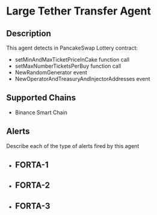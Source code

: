 # Large Tether Transfer Agent

## Description

This agent detects in PancakeSwap Lottery contract:
- setMinAndMaxTicketPriceInCake function call
- setMaxNumberTicketsPerBuy function call
- NewRandomGenerator event
- NewOperatorAndTreasuryAndInjectorAddresses event

## Supported Chains

- Binance Smart Chain

## Alerts

Describe each of the type of alerts fired by this agent

- FORTA-1
  - 
- FORTA-2
  -
- FORTA-3
  -

